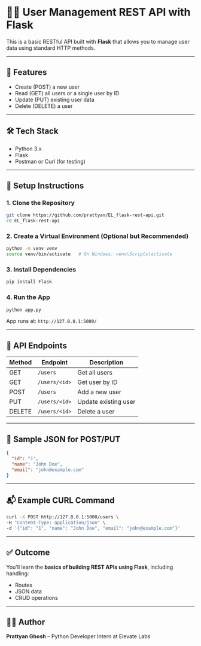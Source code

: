 # 🧑‍💻 User Management REST API with Flask

This is a basic RESTful API built with **Flask** that allows you to manage user data using standard HTTP methods.

---

## 📌 Features

- Create (POST) a new user
- Read (GET) all users or a single user by ID
- Update (PUT) existing user data
- Delete (DELETE) a user

---

## 🛠️ Tech Stack

- Python 3.x
- Flask
- Postman or Curl (for testing)

---

## 📁 Setup Instructions

### 1. Clone the Repository

```bash
git clone https://github.com/prattyan/EL_flask-rest-api.git
cd EL_flask-rest-api
```

### 2. Create a Virtual Environment (Optional but Recommended)

```bash
python -m venv venv
source venv/bin/activate   # On Windows: venv\Scripts\activate
```

### 3. Install Dependencies

```bash
pip install Flask
```

### 4. Run the App

```bash
python app.py
```

App runs at: `http://127.0.0.1:5000/`

---

## 🚀 API Endpoints

| Method | Endpoint        | Description            |
|--------|------------------|------------------------|
| GET    | `/users`         | Get all users          |
| GET    | `/users/<id>`    | Get user by ID         |
| POST   | `/users`         | Add a new user         |
| PUT    | `/users/<id>`    | Update existing user   |
| DELETE | `/users/<id>`    | Delete a user          |

---

## 🧪 Sample JSON for POST/PUT

```json
{
  "id": "1",
  "name": "John Doe",
  "email": "john@example.com"
}
```

---

## 📬 Example CURL Command

```bash
curl -X POST http://127.0.0.1:5000/users \
-H "Content-Type: application/json" \
-d '{"id": "1", "name": "John Doe", "email": "john@example.com"}'
```

---

## ✅ Outcome

You'll learn the **basics of building REST APIs using Flask**, including handling:
- Routes
- JSON data
- CRUD operations

---

## 🧑‍🎓 Author

**Prattyan Ghosh** – Python Developer Intern at Elevate Labs  
